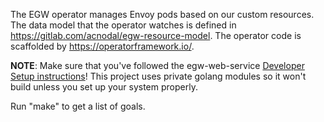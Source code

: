 The EGW operator manages Envoy pods based on our custom resources. The
data model that the operator watches is defined in
https://gitlab.com/acnodal/egw-resource-model. The operator code is
scaffolded by https://operatorframework.io/.

**NOTE**: Make sure that you've followed the egw-web-service
[Developer Setup
instructions](https://gitlab.com/acnodal/egw-web-service/-/tree/egw-resource-model#developer-setup)!
This project uses private golang modules so it won't build unless you
set up your system properly.

Run "make" to get a list of goals.
